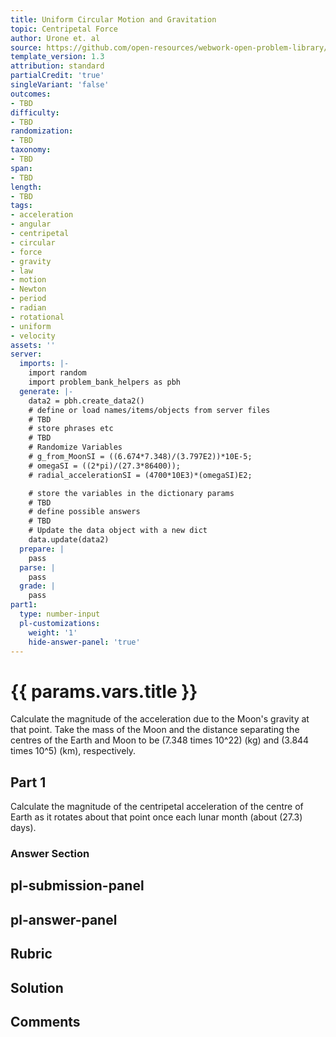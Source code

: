 ```yaml
---
title: Uniform Circular Motion and Gravitation
topic: Centripetal Force
author: Urone et. al
source: https://github.com/open-resources/webwork-open-problem-library/tree/master/Contrib/BrockPhysics/College_Physics_Urone/6.Uniform_Circular_Motion_and_Gravitation/Newtons_Universal_Law_of_Gravitation/NU_U17-06-05-005.pg
template_version: 1.3
attribution: standard
partialCredit: 'true'
singleVariant: 'false'
outcomes:
- TBD
difficulty:
- TBD
randomization:
- TBD
taxonomy:
- TBD
span:
- TBD
length:
- TBD
tags:
- acceleration
- angular
- centripetal
- circular
- force
- gravity
- law
- motion
- Newton
- period
- radian
- rotational
- uniform
- velocity
assets: ''
server:
  imports: |-
    import random
    import problem_bank_helpers as pbh
  generate: |-
    data2 = pbh.create_data2()
    # define or load names/items/objects from server files
    # TBD
    # store phrases etc
    # TBD
    # Randomize Variables
    # g_from_MoonSI = ((6.674*7.348)/(3.797E2))*10E-5;
    # omegaSI = ((2*pi)/(27.3*86400));
    # radial_accelerationSI = (4700*10E3)*(omegaSI)E2;

    # store the variables in the dictionary params
    # TBD
    # define possible answers
    # TBD
    # Update the data object with a new dict
    data.update(data2)
  prepare: |
    pass
  parse: |
    pass
  grade: |
    pass
part1:
  type: number-input
  pl-customizations:
    weight: '1'
    hide-answer-panel: 'true'
---
```


# {{ params.vars.title }} 


Calculate the magnitude of the acceleration due to the Moon's gravity at that point. Take the mass of the Moon and the distance separating the centres of the Earth and Moon to be (7.348 times 10^22) (kg) and (3.844 times 10^5) (km), respectively.

## Part 1 
Calculate the magnitude of the centripetal acceleration of the centre of Earth as it rotates about that point once each lunar month (about (27.3) days). 


 ### Answer Section


## pl-submission-panel 


## pl-answer-panel 


## Rubric 


## Solution 


## Comments 


